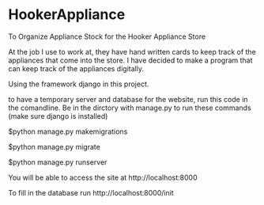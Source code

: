 # HookerAppliance
To Organize Appliance Stock for the Hooker Appliance Store

At the job I use to work at, they have hand written cards to keep track of the appliances that come into the store.
I have decided to make a program that can keep track of the appliances digitally.

Using the framework django in this project. 

to have a temporary server and database for the website, run this code in the comandline.
Be in the dirctory with manage.py to run these commands (make sure django is installed)

$python manage.py makemigrations

$python manage.py migrate

$python manage.py runserver

You will be able to access the site at http://localhost:8000

To fill in the database run  http://localhost:8000/init

